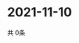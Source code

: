 # 2021-11-10
  共 0条

  <!-- BEGIN -->
  <!-- 最后更新时间Wed Nov 10 2021 12:07:22 GMT+0000 (Coordinated Universal Time) -->
  
  <!-- END -->
  
  